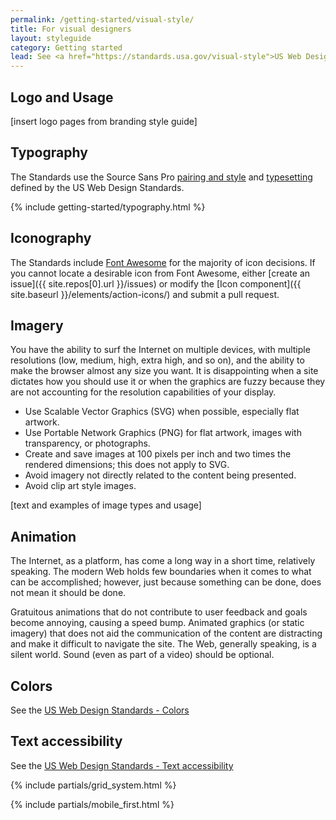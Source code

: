 ```yaml
---
permalink: /getting-started/visual-style/
title: For visual designers
layout: styleguide
category: Getting started
lead: See <a href="https://standards.usa.gov/visual-style">US Web Design Standards</a> for design considerations.
---
```


<h2 class="usa-heading" id="logo-and-usage">Logo and Usage</h2>

[insert logo pages from branding style guide]

<h2 class="usa-heading" id="typography">Typography</h2>

The Standards use the Source Sans Pro [pairing and style](https://standards.usa.gov/typography/#pairings-and-styles) and [typesetting](https://standards.usa.gov/typography/#typesetting) defined by the US Web Design Standards.

{% include getting-started/typography.html %}

<h2 id="iconography" class="usa-heading">Iconography</h2>

The Standards include [Font Awesome](https://fortawesome.github.io/Font-Awesome/) for the majority of icon decisions. If you cannot locate a desirable icon from Font Awesome, either [create an issue]({{ site.repos[0].url }}/issues) or modify the [Icon component]({{ site.baseurl }}/elements/action-icons/) and submit a pull request.

<h2 class="usa-heading" id="imagery">Imagery</h2>

You have the ability to surf the Internet on multiple devices, with multiple resolutions (low, medium, high, extra high, and so on), and the ability to make the browser almost any size you want. It is disappointing when a site dictates how you should use it or when the graphics are fuzzy because they are not accounting for the resolution capabilities of your display.

 * Use Scalable Vector Graphics (SVG) when possible, especially flat artwork.
 * Use Portable Network Graphics (PNG) for flat artwork, images with transparency, or photographs.
 * Create and save images at 100 pixels per inch and two times the rendered dimensions; this does not apply to SVG.
 * Avoid imagery not directly related to the content being presented.
 * Avoid clip art style images.

[text and examples of image types and usage]

<h2 id="animation" class="usa-heading">Animation</h2>

The Internet, as a platform, has come a long way in a short time, relatively speaking. The modern Web holds few boundaries when it comes to what can be accomplished; however, just because something can be done, does not mean it should be done.

Gratuitous animations that do not contribute to user feedback and goals become annoying, causing a speed bump. Animated graphics (or static imagery) that does not aid the communication of the content are distracting and make it difficult to navigate the site. The Web, generally speaking, is a silent world.  Sound (even as part of a video) should be optional.

<h2 id="colors" class="usa-heading">Colors</h2>

See the [US Web Design Standards - Colors](https://standards.usa.gov/colors/)

<h2 id="text-accessibility" class="usa-heading">Text accessibility</h2>

See the [US Web Design Standards - Text accessibility](https://standards.usa.gov/colors/)

{% include partials/grid_system.html %}

{% include partials/mobile_first.html %}
